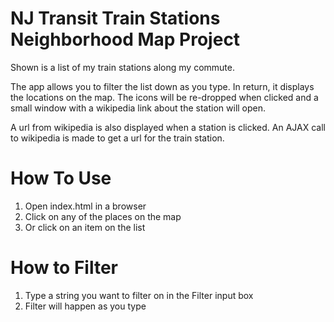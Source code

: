 # NJ Transit Train Stations Neighborhood Map Project

Shown is a list of my train stations along my commute.


The app allows you to filter the list down as you type. In return, it displays the locations on the map. 
The icons will be re-dropped when clicked and a small window with a wikipedia link about the station will open.

A url from wikipedia is also displayed when a station is clicked.
An AJAX call to wikipedia is made to get a url for the train station.

# How To Use

1. Open index.html in a browser
2. Click on any of the places on the map
3. Or click on an item on the list

# How to Filter
1. Type a string you want to filter on in the Filter input box
2. Filter will happen as you type